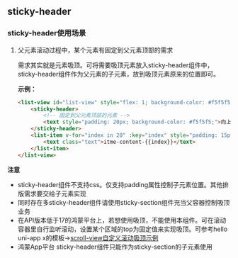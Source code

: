 ## sticky-header

<!-- UTSCOMJSON.sticky-header.description -->

<!-- UTSCOMJSON.sticky-header.compatibility -->

<!-- UTSCOMJSON.sticky-header.attribute -->

<!-- UTSCOMJSON.sticky-header.event -->

<!-- UTSCOMJSON.sticky-header.component_type-->

### sticky-header使用场景

1. 父元素滚动过程中，某个元素有固定到父元素顶部的需求

	需求其实就是元素吸顶。可将需要吸顶元素放入sticky-header组件中，sticky-header组件作为父元素的子元素，放到吸顶元素原来的位置即可。

	**示例：**

	```html
	<list-view id="list-view" style="flex: 1; background-color: #f5f5f5;">
		<sticky-header>
			<!-- 固定到父元素顶部的元素 -->
			<text style="padding: 20px; background-color: #f5f5f5;">向上滑动页面，体验sticky-header吸顶效果。</text>
		</sticky-header>
		<list-item v-for="index in 20" :key="index" style="padding: 15px; margin: 5px 0;background-color: #fff;border-radius: 5px;">
			<text class="text">itme-content-{{index}}</text>
		</list-item>
	</list-view>
	```

**注意**

+ sticky-header组件不支持css。仅支持padding属性控制子元素位置。其他排版需求要交给子元素实现
+ 同时存在多sticky-header组件请使用sticky-section组件充当父容器控制吸顶业务
+ 在API版本低于17的鸿蒙平台上，若想使用吸顶，不能使用本组件。可在滚动容器里自行监听滚动，设置某个区域的top为固定值来实现吸顶。可参考hello uni-app x的模板->[scroll-view自定义滚动吸顶示例](https://gitcode.net/dcloud/hello-uni-app-x/-/blob/alpha/pages/template/scroll-sticky/scroll-sticky.uvue)
+ 鸿蒙App平台 sticky-header组件只能作为sticky-section的子元素使用


<!-- UTSCOMJSON.sticky-header.children -->

<!-- UTSCOMJSON.sticky-header.example -->

<!-- UTSCOMJSON.sticky-header.reference -->
